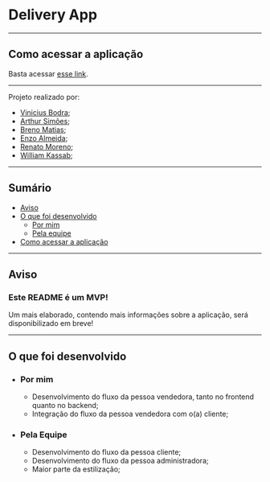 # Delivery App

---

## Como acessar a aplicação

Basta acessar [esse link](https://delivery-app-trybe-group17.herokuapp.com/).

---

Projeto realizado por:
 - [Vinicius Bodra](https://www.linkedin.com/in/vinicius-bodra/);
 - [Arthur Simões](https://www.linkedin.com/in/arthurrsim%C3%B5es/);
 - [Breno Matias](https://www.linkedin.com/in/breno-matiass/);
 - [Enzo Almeida](https://www.linkedin.com/in/enzoalmeida/);
 - [Renato Moreno](https://www.linkedin.com/in/reemoreno/);
 - [William Kassab](https://www.linkedin.com/in/william-marcelli-kassab/);

---

## Sumário

- [Aviso](#Aviso)
- [O que foi desenvolvido](#O-que-foi-desenvolvido)
    - [Por mim](#Por-mim)
    - [Pela equipe](#Pela-Equipe)
- [Como acessar a aplicação](#Como-acessar-a-aplicação)

---

## Aviso

### Este README é um MVP!
Um mais elaborado, contendo mais informações sobre a aplicação, será disponibilizado em breve!

---

## O que foi desenvolvido

- ### Por mim
    - Desenvolvimento do fluxo da pessoa vendedora, tanto no frontend quanto no backend;
    - Integração do fluxo da pessoa vendedora com o(a) cliente;

- ### Pela Equipe
    - Desenvolvimento do fluxo da pessoa cliente;
    - Desenvolvimento do fluxo da pessoa administradora;
    - Maior parte da estilização;
